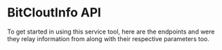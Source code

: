 # BitCloutInfo API

To get started in using this service tool, here are the endpoints and were they relay information from along with their respective parameters too.


